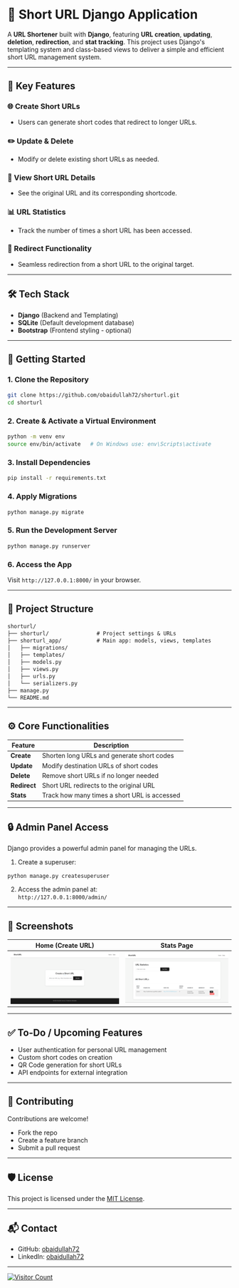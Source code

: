 # 🔗 **Short URL Django Application**

A **URL Shortener** built with **Django**, featuring **URL creation**, **updating**, **deletion**, **redirection**, and **stat tracking**. This project uses Django's templating system and class-based views to deliver a simple and efficient short URL management system.

---

## 📌 **Key Features**

### 🌐 Create Short URLs
- Users can generate short codes that redirect to longer URLs.

### ✏️ Update & Delete
- Modify or delete existing short URLs as needed.

### 📖 View Short URL Details
- See the original URL and its corresponding shortcode.

### 📊 URL Statistics
- Track the number of times a short URL has been accessed.

### 🔁 Redirect Functionality
- Seamless redirection from a short URL to the original target.

---

## 🛠️ **Tech Stack**

- **Django** (Backend and Templating)
- **SQLite** (Default development database)
- **Bootstrap** (Frontend styling - optional)

---

## 🚀 **Getting Started**

### 1. Clone the Repository
```bash
git clone https://github.com/obaidullah72/shorturl.git
cd shorturl
```

### 2. Create & Activate a Virtual Environment
```bash
python -m venv env
source env/bin/activate   # On Windows use: env\Scripts\activate
```

### 3. Install Dependencies
```bash
pip install -r requirements.txt
```

### 4. Apply Migrations
```bash
python manage.py migrate
```

### 5. Run the Development Server
```bash
python manage.py runserver
```

### 6. Access the App
Visit `http://127.0.0.1:8000/` in your browser.

---

## 📝 **Project Structure**

```plaintext
shorturl/
├── shorturl/               # Project settings & URLs
├── shorturl_app/           # Main app: models, views, templates
│   ├── migrations/
│   ├── templates/
│   ├── models.py
│   ├── views.py
│   ├── urls.py
│   └── serializers.py
├── manage.py
└── README.md
```

---

## ⚙️ **Core Functionalities**

| Feature          | Description                           |
|------------------|---------------------------------------|
| **Create**       | Shorten long URLs and generate short codes |
| **Update**       | Modify destination URLs of short codes |
| **Delete**       | Remove short URLs if no longer needed |
| **Redirect**     | Short URL redirects to the original URL |
| **Stats**        | Track how many times a short URL is accessed |

---

## 🔒 **Admin Panel Access**
Django provides a powerful admin panel for managing the URLs.

1. Create a superuser:
```bash
python manage.py createsuperuser
```

2. Access the admin panel at:  
`http://127.0.0.1:8000/admin/`

---

## 🎨 **Screenshots**
| Home (Create URL) | Stats Page |
|-------------------|------------|
| ![Home](index.png) | ![Stats](stats.png) |

---

## ✅ **To-Do / Upcoming Features**
- User authentication for personal URL management
- Custom short codes on creation
- QR Code generation for short URLs
- API endpoints for external integration

---

## 🤝 **Contributing**

Contributions are welcome!  
- Fork the repo  
- Create a feature branch  
- Submit a pull request  

---

## 🛡️ **License**

This project is licensed under the [MIT License](LICENSE).

---

## 📬 **Contact**

- GitHub: [obaidullah72](https://github.com/obaidullah72)
- LinkedIn: [obaidullah72](https://www.linkedin.com/in/obaidullah72/)

---

[![Visitor Count](https://visitcount.itsvg.in/api?id=obaidullah72&label=Project%20Views&color=6&icon=2&pretty=true)](https://visitcount.itsvg.in)
